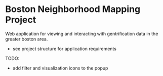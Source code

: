 # Boston Neighborhood Mapping Project
Web application for viewing and interacting with gentrification data in the greater boston area.
- see project structure for application requirements


TODO:
- add filter and visualization icons to the popup